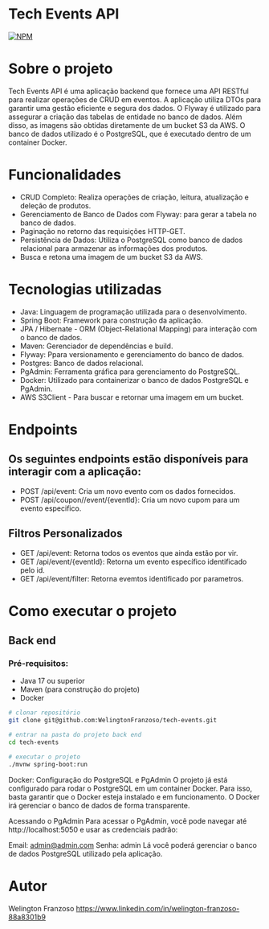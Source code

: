 # Tech Events API

[![NPM](https://img.shields.io/npm/l/react)](https://github.com/WelingtonFranzoso/franzoso-agregador-de-investimentos/blob/main/LICENSE) 


# Sobre o projeto

Tech Events API é uma aplicação backend que fornece uma API RESTful para realizar operações de CRUD em eventos. A aplicação utiliza DTOs para garantir uma gestão eficiente e segura dos dados. O Flyway é utilizado para assegurar a criação das tabelas de entidade no banco de dados.
Além disso, as imagens são obtidas diretamente de um bucket S3 da AWS. O banco de dados utilizado é o PostgreSQL, que é executado dentro de um container Docker.



# Funcionalidades
- CRUD Completo: Realiza operações de criação, leitura, atualização e deleção de produtos.
- Gerenciamento de Banco de Dados com Flyway: para gerar a tabela no banco de dados.
- Paginação no retorno das requisições HTTP-GET.
- Persistência de Dados: Utiliza o PostgreSQL como banco de dados relacional para armazenar as informações dos produtos.
- Busca e retona uma imagem de um bucket S3 da AWS.

# Tecnologias utilizadas
- Java: Linguagem de programação utilizada para o desenvolvimento.
- Spring Boot: Framework para construção da aplicação.
- JPA / Hibernate - ORM (Object-Relational Mapping) para interação com o banco de dados.
- Maven: Gerenciador de dependências e build.
- Flyway: Ppara versionamento e gerenciamento do banco de dados.
- Postgres: Banco de dados relacional.
- PgAdmin: Ferramenta gráfica para gerenciamento do PostgreSQL.
- Docker: Utilizado para containerizar o banco de dados PostgreSQL e PgAdmin.
- AWS S3Client - Para buscar e retornar uma imagem em um bucket.

# Endpoints
## Os seguintes endpoints estão disponíveis para interagir com a aplicação:
- POST /api/event: Cria um novo evento com os dados fornecidos.
- POST /api/coupon//event/{eventId}:  Cria um novo cupom para um evento especifico.
## Filtros Personalizados
- GET /api/event: Retorna todos os eventos que ainda estão por vir.
- GET /api/event/{eventId}: Retorna um evento específico identificado pelo id.
- GET /api/event/filter: Retorna evemtos identificado por parametros.

# Como executar o projeto
## Back end
### Pré-requisitos: 
- Java 17 ou superior
- Maven (para construção do projeto)
- Docker

```bash
# clonar repositório
git clone git@github.com:WelingtonFranzoso/tech-events.git

# entrar na pasta do projeto back end
cd tech-events

# executar o projeto
./mvnw spring-boot:run
```

Docker: Configuração do PostgreSQL e PgAdmin
O projeto já está configurado para rodar o PostgreSQL em um container Docker. Para isso, basta garantir que o Docker esteja instalado e em funcionamento. O Docker irá gerenciar o banco de dados de forma transparente.

Acessando o PgAdmin
Para acessar o PgAdmin, você pode navegar até http://localhost:5050 e usar as credenciais padrão:

Email: admin@admin.com
Senha: admin
Lá você poderá gerenciar o banco de dados PostgreSQL utilizado pela aplicação.

# Autor

Welington Franzoso
https://www.linkedin.com/in/welington-franzoso-88a8301b9
